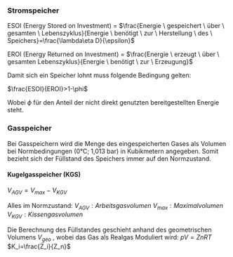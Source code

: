 
### Stromspeicher
ESOI (Energy Stored on Investment) = $\frac{Energie \ gespeichert \ über \ gesamten \ Lebenszyklus}{Energie \ benötigt \ zur \ Herstellung \ des \ Speichers}=\frac{\lambda\eta D}{\epsilon}$

EROI (Energy Returned on Investment) = $\frac{Energie \ erzeugt \ über \ gesamten Lebenszyklus}{Energie \ benötigt \ zur \ Erzeugung}$ 

Damit sich ein Speicher lohnt muss folgende Bedingung gelten:

$\frac{ESOI}{EROI}>1-\phi$

Wobei $\phi$ für den Anteil der nicht direkt genutzten bereitgestellten Energie steht.

### Gasspeicher
Bei Gasspeichern wird die Menge des eingespeicherten Gases als Volumen bei Normbedingungen (0°C; 1,013 bar) in Kubikmetern angegeben. Somit bezieht sich der Füllstand des Speichers immer auf den Normzustand.

#### Kugelgasspeicher (KGS)
$V_{AGV} = V_{max} - V_{KGV}$

Alles im Normzustand:
	$V_{AGV}: Arbeitsgasvolumen$
	$V_{max}: Maximalvolumen$
	$V_{KGV}: Kissengasvolumen$

Die Berechnung des Füllstandes geschieht anhand des geometrischen Volumens $V_{geo}$ , wobei das Gas als Realgas Moduliert wird:
$pV=ZnRT$
$K_i=\frac{Z_i}{Z_n}$